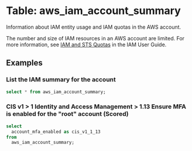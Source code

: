 # Table: aws_iam_account_summary

Information about IAM entity usage and IAM quotas in the AWS account.

The number and size of IAM resources in an AWS account are limited. For more information, see [IAM and STS Quotas](https://docs.aws.amazon.com/IAM/latest/UserGuide/reference_iam-quotas.html) in the IAM User Guide.

## Examples

### List the IAM summary for the account 
```sql
select * from aws_iam_account_summary;
```

### CIS v1 > 1 Identity and Access Management > 1.13 Ensure MFA is enabled for the "root" account (Scored)
```sql
select
  account_mfa_enabled as cis_v1_1_13
from
  aws_iam_account_summary;
```